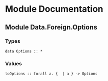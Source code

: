 # Module Documentation

## Module Data.Foreign.Options

### Types

    data Options :: *


### Values

    toOptions :: forall a. {  | a } -> Options